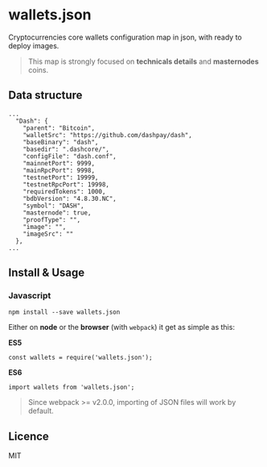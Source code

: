 # wallets.json
Cryptocurrencies core wallets configuration map in json, with ready to deploy images.

> This map is strongly focused on **technicals details** and **masternodes** coins.

## Data structure
```
...
  "Dash": {
    "parent": "Bitcoin",
    "walletSrc": "https://github.com/dashpay/dash",
    "baseBinary": "dash",
    "basedir": ".dashcore/",
    "configFile": "dash.conf",
    "mainnetPort": 9999,
    "mainRpcPort": 9998,
    "testnetPort": 19999,
    "testnetRpcPort": 19998,
    "requiredTokens": 1000,
    "bdbVersion": "4.8.30.NC",
    "symbol": "DASH",
    "masternode": true,
    "proofType": "",
    "image": "",
    "imageSrc": ""
  },
...
```

## Install & Usage

### Javascript
```
npm install --save wallets.json
```

Either on **node** or the **browser** (with `webpack`) it get as simple as this:

**ES5**
```
const wallets = require('wallets.json');
```

**ES6**
```
import wallets from 'wallets.json';
```

> Since webpack >= v2.0.0, importing of JSON files will work by default.

## Licence
MIT
